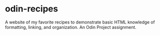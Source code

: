 # odin-recipes

A website of my favorite recipes to demonstrate basic HTML knowledge of formatting, linking, and organization.
An Odin Project assignment.